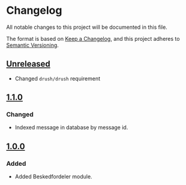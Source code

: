<!-- markdownlint-disable MD024 -->
# Changelog

All notable changes to this project will be documented in this file.

The format is based on [Keep a Changelog](https://keepachangelog.com/en/1.0.0/),
and this project adheres to [Semantic
Versioning](https://semver.org/spec/v2.0.0.html).

## [Unreleased]

- Changed `drush/drush` requirement

## [1.1.0]

### Changed

- Indexed message in database by message id.

## [1.0.0]

### Added

- Added Beskedfordeler module.

[Unreleased]: https://github.com/itk-dev/beskedfordeler-drupal/compare/1.1.0...HEAD
[1.1.0]: https://github.com/itk-dev/beskedfordeler-drupal/compare/1.0.0...1.1.0
[1.0.0]: https://github.com/itk-dev/beskedfordeler-drupal/releases/tag/1.0.0

